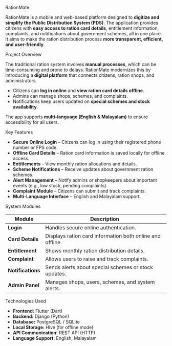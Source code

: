 RationMate

RationMate is a mobile and web-based platform designed to **digitize and simplify the Public Distribution System (PDS)**. The application provides citizens with **easy access to ration card details**, entitlement information, complaints, and notifications about government schemes, all in one place.  
It aims to make the ration distribution process **more transparent, efficient, and user-friendly**.


Project Overview

The traditional ration system involves **manual processes**, which can be time-consuming and prone to delays. RationMate modernizes this by introducing a **digital platform** that connects citizens, ration shops, and administrators.

- Citizens can **log in online** and **view ration card details offline**.
- Admins can manage shops, schemes, and complaints.
- Notifications keep users updated on **special schemes and stock availability**.

The app supports **multi-language (English & Malayalam)** to ensure accessibility for all users.


Key Features

- **Secure Online Login** – Citizens can log in using their registered phone number or FPS code.  
- **Offline Card Details** – Ration card information is saved locally for offline access.  
- **Entitlements** – View monthly ration allocations and details.  
- **Scheme Notifications** – Receive updates about government ration schemes.  
- **Alert Management** – Notify admins or shopkeepers about important events (e.g., low stock, pending complaints).  
- **Complaint Module** – Citizens can submit and track complaints.  
- **Multi-Language Interface** – English and Malayalam support.

System Modules

| Module              | Description                                                                 |
|----------------------|-----------------------------------------------------------------------------|
| **Login**            | Handles secure online authentication.                                      |
| **Card Details**     | Displays ration card information both online and offline.                  |
| **Entitlement**      | Shows monthly ration distribution details.                                 |
| **Complaint**        | Allows users to raise and track complaints.                                |
| **Notifications**    | Sends alerts about special schemes or stock updates.                       |
| **Admin Panel**      | Manages shops, users, schemes, and system alerts.                           |



Technologies Used

- **Frontend:** Flutter (Dart)  
- **Backend:** Django (Python)  
- **Database:** PostgreSQL / SQLite  
- **Local Storage:** Hive (for offline mode)  
- **API Communication:** REST API (HTTP)  
- **Language Support:** English, Malayalam

